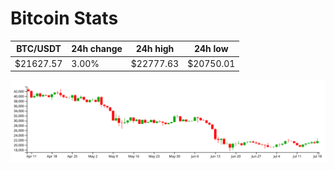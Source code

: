 # Bitcoin Stats

BTC/USDT|24h change|24h high|24h low|
|---|---|---|---|
|$21627.57|3.00%|$22777.63|$20750.01|

<img src="./chart.svg">
